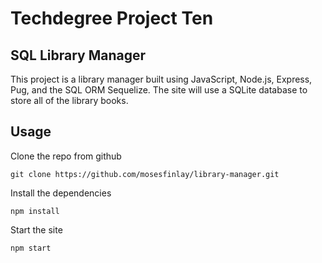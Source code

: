 # Techdegree Project Ten
## SQL Library Manager

This project is a library manager built using JavaScript, Node.js, Express, Pug, and the SQL ORM Sequelize. The site will use a SQLite database to store all of the library books.

## Usage

Clone the repo from github
```
git clone https://github.com/mosesfinlay/library-manager.git
```
Install the dependencies
```
npm install
```
Start the site
```
npm start
```